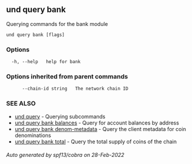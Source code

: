 ## und query bank

Querying commands for the bank module

```
und query bank [flags]
```

### Options

```
  -h, --help   help for bank
```

### Options inherited from parent commands

```
      --chain-id string   The network chain ID
```

### SEE ALSO

* [und query](und_query.md)	 - Querying subcommands
* [und query bank balances](und_query_bank_balances.md)	 - Query for account balances by address
* [und query bank denom-metadata](und_query_bank_denom-metadata.md)	 - Query the client metadata for coin denominations
* [und query bank total](und_query_bank_total.md)	 - Query the total supply of coins of the chain

###### Auto generated by spf13/cobra on 28-Feb-2022
